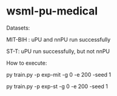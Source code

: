 # wsml-pu-medical

Datasets:

MIT-BIH : uPU and nnPU run successfully

ST-T:     uPU run successfully, but not nnPU

How to execute:

py train.py -p exp-mit -g 0 -e 200 -seed 1

py train.py -p exp-st -g 0 -e 200 -seed 1
